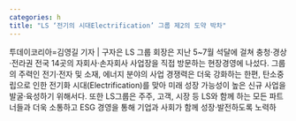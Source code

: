 ```yaml
---
categories: h
title: "LS ‘전기의 시대Electrification’ 그룹 제2의 도약 박차"
---
```

투데이코리아=김영길 기자 | 구자은 LS 그룹 회장은 지난 5~7월 석달에 걸쳐 충청·경상·전라권 전국 14곳의 자회사·손자회사 사업장을 직접 방문하는 현장경영에 나섰다. 그룹의 주력인 전기·전자 및 소재, 에너지 분야의 사업 경쟁력은 더욱 강화하는 한편, 탄소중립으로 인한 전기화 시대(Electrification)를 맞아 미래 성장 가능성이 높은 신규 사업을 발굴·육성하기 위해서다. 또한 LS그룹은 주주, 고객, 시장 등 LS와 함께 하는 모든 파트너들과 더욱 소통하고 ESG 경영을 통해 기업과 사회가 함께 성장·발전하도록 노력하